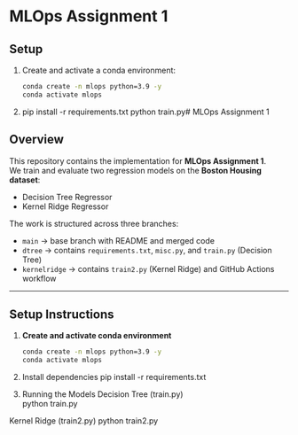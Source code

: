 # MLOps Assignment 1

## Setup
1. Create and activate a conda environment:
   ```bash
   conda create -n mlops python=3.9 -y
   conda activate mlops

2. pip install -r requirements.txt
python train.py# MLOps Assignment 1

##  Overview
This repository contains the implementation for **MLOps Assignment 1**.  
We train and evaluate two regression models on the **Boston Housing dataset**:
- Decision Tree Regressor
- Kernel Ridge Regressor

The work is structured across three branches:
- `main` → base branch with README and merged code
- `dtree` → contains `requirements.txt`, `misc.py`, and `train.py` (Decision Tree)
- `kernelridge` → contains `train2.py` (Kernel Ridge) and GitHub Actions workflow

---

## Setup Instructions

1. **Create and activate conda environment**
   ```bash
   conda create -n mlops python=3.9 -y
   conda activate mlops
2. Install dependencies
   pip install -r requirements.txt

3. Running the Models
Decision Tree (train.py)   
python train.py

Kernel Ridge (train2.py)
python train2.py
